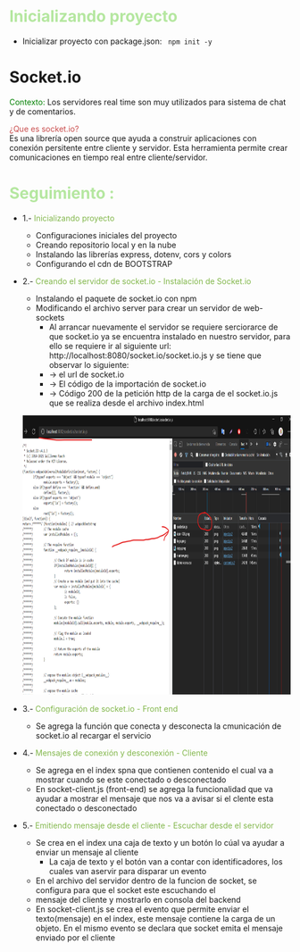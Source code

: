 # <span style="color: #b5e7a0">Inicializando proyecto</span>
- Inicializar proyecto con package.json: ``` npm init -y```


# Socket.io

 <span style="color:green">Contexto: </span>Los servidores real time son muy utilizados para sistema de chat y de comentarios.

<span style="color:#c94c4c">¿Que es socket.io?</span><br>
 Es una librería open source que ayuda a construir aplicaciones con conexión persitente entre cliente y servidor. Esta herramienta permite crear comunicaciones en tiempo real entre cliente/servidor.


#  <span style="color:#b5e7a0">Seguimiento :</span>

- 1.-  <span style="color:#82b74b">Inicializando proyecto</span>
    - Configuraciones iniciales del proyecto
    - Creando repositorio local y en la nube
    - Instalando las librerías express, dotenv, cors y colors
    - Configurando el cdn de BOOTSTRAP

- 2.-  <span style="color:#82b74b">Creando el servidor de socket.io - Instalación de Socket.io</span>
    - Instalando el paquete de socket.io con npm
    - Modificando el archivo server para crear un servidor de web-sockets
        - Al arrancar nuevamente el servidor se requiere serciorarce de que socket.io ya se encuentra instalado en nuestro servidor, para ello se requiere ir al siguiente url: http://localhost:8080/socket.io/socket.io.js y se tiene que observar lo siguiente:
        - -> el url de socket.io
        - -> El código de la importación de socket.io
        - -> Código 200 de la petición http de la carga de el socket.io.js que se realiza desde el archivo index.html
    <p align="center">
        <img src="public/img/servidor-socket.png" width="1000" height="500">
    </p>

- 3.-  <span style="color:#82b74b">Configuración de socket.io - Front end</span>
    - Se agrega la función que conecta y desconecta la cmunicación de socket.io al recargar el servicio

- 4.-  <span style="color:#82b74b">Mensajes de conexión y desconexión - Cliente</span>
    - Se agrega en el index spna que contienen contenido el cual va a mostrar cuando se este conectado o desconectado
    - En socket-client.js (front-end) se agrega la funcionalidad que va ayudar a mostrar el mensaje que nos va a avisar si el clente esta conectado o desconectado

- 5.-  <span style="color:#82b74b">Emitiendo mensaje desde el cliente - Escuchar desde el servidor</span>
    - Se crea en el index una caja de texto y un botón lo cúal va ayudar a enviar un mensaje al cliente
        - La caja de texto y el botón van a contar con identificadores, los cuales van aservir para disparar un evento
    - En el archivo del servidor dentro de la funcion de socket, se configura para que el socket este escuchando el
    - mensaje del cliente y mostrarlo en consola del backend
    - En socket-client.js se crea el evento que permite enviar el texto(mensaje) en el index, este mensaje contiene la carga de un objeto. En el mismo evento se declara que socket emita el mensaje enviado por el cliente




<span style="color:#c94c4c"></span>
